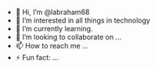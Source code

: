 - 👋 Hi, I’m @labraham68
- 👀 I’m interested in all things in technology
- 🌱 I’m currently learning.
- 💞️ I’m looking to collaborate on ...
- 📫 How to reach me ...
- ⚡ Fun fact: ...

<!---
labraham68/labraham68 is a ✨ special ✨ repository because its `README.md` (this file) appears on your GitHub profile.
You can click the Preview link to take a look at your changes.
--->
